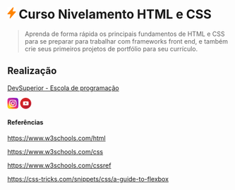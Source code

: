 # ![DevSuperior logo](https://raw.githubusercontent.com/devsuperior/bds-assets/main/ds/devsuperior-logo-small.png) Curso Nivelamento HTML e CSS
>  Aprenda de forma rápida os principais fundamentos de HTML e CSS para se preparar para trabalhar com frameworks front end, e também crie seus primeiros projetos de portfólio para seu currículo.

## Realização
[DevSuperior - Escola de programação](https://devsuperior.com.br)

[![DevSuperior no Instagram](https://raw.githubusercontent.com/devsuperior/bds-assets/main/ds/ig-icon.png)](https://instagram.com/devsuperior.ig)
[![DevSuperior no Youtube](https://raw.githubusercontent.com/devsuperior/bds-assets/main/ds/yt-icon.png)](https://youtube.com/devsuperior)

#### Referências

https://www.w3schools.com/html

https://www.w3schools.com/css

https://www.w3schools.com/cssref

https://css-tricks.com/snippets/css/a-guide-to-flexbox
